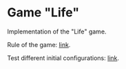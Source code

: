 # Game "Life"
Implementation of the "Life" game.

Rule of the game: [link](http://kvant.mccme.ru/1974/09/igra_zhizn.htm).

Test different initial configurations: [link](https://life.written.ru/).
